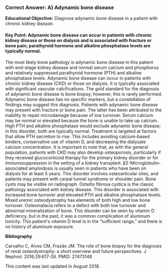 
### Correct Answer: A) Adynamic bone disease 

**Educational Objective:** Diagnose adynamic bone disease in a patient with chronic kidney disease.

#### **Key Point:** Adynamic bone disease can occur in patients with chronic kidney disease or those on dialysis and is associated with fracture or bone pain; parathyroid hormone and alkaline phosphatase levels are typically normal.

The most likely bone pathology is adynamic bone disease in this patient with end-stage kidney disease and normal serum calcium and phosphorus and relatively suppressed parathyroid hormone (PTH) and alkaline phosphatase levels. Adynamic bone disease can occur in patients with chronic kidney disease (CKD) or those on dialysis. It is typically associated with significant vascular calcifications. The gold standard for the diagnosis of adynamic bone disease is bone biopsy; however, this is rarely performed. Adynamic bone disease has no specific markers, but a constellation of findings may suggest this diagnosis. Patients with adynamic bone disease may present with fracture or bone pain. The latter has been attributed to the inability to repair microdamage because of low turnover. Serum calcium may be normal or elevated because the bone is unable to take up calcium. High PTH and alkaline phosphatase would exclude adynamic bone disease; in this disorder, both are typically normal. Treatment is targeted at factors that allow PTH secretion to rise. This includes avoiding calcium-based binders, conservative use of vitamin D, and decreasing the dialysate calcium concentration. It is important to note that, as with the general population, patients with CKD may also develop osteoporosis, particularly if they received glucocorticoid therapy for the primary kidney disorder or for immunosuppression in the setting of a kidney transplant.
β2-Microglobulin–associated amyloidosis is usually seen in patients who have been on dialysis for at least 5 years. This disorder involves osteoarticular sites, and patients may present with carpal tunnel syndrome or shoulder pain. Bone cysts may be visible on radiograph.
Osteitis fibrosa cystica is the classic pathology associated with kidney disease. This disorder is associated with increased bone turnover and elevated PTH and alkaline phosphatase levels. Mixed uremic osteodystrophy has elements of both high and low bone turnover.
Osteomalacia refers to a defect with both low turnover and abnormal mineralization of bone. This disorder can be seen by vitamin D deficiency, but in the past, it was a common complication of aluminum toxicity. This patient's vitamin D level is in the “sufficient range,” and there is no history of aluminum exposure.

**Bibliography**

Carvalho C, Alves CM, Frazão JM. The role of bone biopsy for the diagnosis of renal osteodystrophy: a short overview and future perspectives. J Nephrol. 2016;29:617-26. PMID: 27473148

This content was last updated in August 2018.